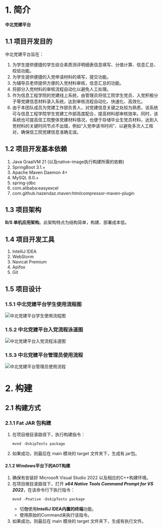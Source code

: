 # 1. 简介

**中北党建平台**

## 1.1 项目开发目的

中北党建平台旨在：

1. 为学生提供便捷的学生综合素质测评明细表信息填写、分值计算、信息汇总、校验功能。
2. 为学生提供便捷的入党申请材料的填写，提交功能。
3. 为辅导员老师提供方便的入党材料审核，信息汇总的功能。
4. 将部分入党材料的审核流程自动化以避免人工处理。
5. 作为信息工程学院的党建线上系统，由管理员将信工院学生党员、入党积极分子等党建信息材料录入系统，达到审核流程自动化、快速化、高效化。
6. 由于本团队成员为党建工作部负责人，对党建信息关键之处较为熟悉，该系统可与信息工程学院学生党建工作部高度配合，提高材料部审核效率。同时，该系统也可提高信工院整体党建材料情况，也便于存储毕业生党员材料，达到入党材料的关键时间节点不出错，例如“入党申请书时间”、以避免多次人工核对，确保信工院党建信息准确无误。

## 1.2 项目开发基本依赖

1. Java GraalVM 21 (以及native-image执行构建所需的依赖)
2. SpringBoot 3.1.+
3. Apache Maven Daemon 4+
4. MySQL 8.0.+
5. spring-jdbc
6. com.alibaba:easyexcel
7. com.github.hazendaz.maven:htmlcompressor-maven-plugin

## 1.3 项目架构

**B/S 单机应用架构**。此架构特点为结构简单，构建、部署成本低。

## 1.4 项目开发工具

1. IntelliJ IDEA
2. WebStorm
3. Navicat Premium
4. Apifox
5. Git

## 1.5 项目设计

### 1.5.1 中北党建平台学生使用流程图

![中北党建平台学生使用流程图](/design/assets/中北党建平台学生使用流程.svg)

### 1.5.2 中北党建平台入党流程泳道图

![中北党建平台入党流程泳道图](/design/assets/中北党建平台入党流程泳道图.svg)

### 1.5.3 中北党建平台管理员使用流程

![中北党建平台管理员使用流程](/design/assets/中北党建平台管理员使用流程.svg)

# 2. 构建

## 2.1 构建方式

### 2.1.1 Fat JAR 包构建

1. 在项目根目录路径下，执行构建指令：
	```shell
	mvnd -DskipTests package
	```
2. 如果成功，则最后在 main 模块的 target 文件夹下，生成有.jar包。

#### 2.1.2 Windows平台下的AOT构建

1. 确保有安装好 Microsoft Visual Studio 2022 以及相应的C++构建环境。
2. 在项目根目录路径下，打开 ***x64 Native Tools Command Prompt for VS 2022***，在该命令行下执行指令：
	```shell
	mvnd -Pnative -DskipTests package
	```
	- 切**勿**使用**IntelliJ IDEA内置的终端**功能。
    - 使用原始的Command来执行该指令。
3. 如果成功，则最后在 main 模块的 target 文件夹下，生成有执行文件。
